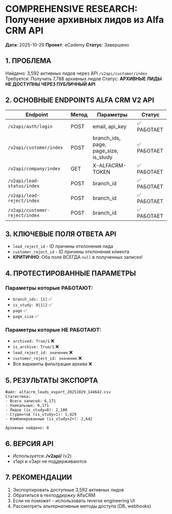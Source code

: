 # COMPREHENSIVE RESEARCH: Получение архивных лидов из Alfa CRM API

**Дата**: 2025-10-29
**Проект**: eCademy
**Статус**: Завершено

## 1. ПРОБЛЕМА

Найдено: 3,592 активных лидов через API `/v2api/customer/index`
Требуется: Получить 7,788 архивных лидов
Статус: **АРХИВНЫЕ ЛИДЫ НЕ ДОСТУПНЫ ЧЕРЕЗ ПУБЛИЧНЫЙ API**

## 2. ОСНОВНЫЕ ENDPOINTS ALFA CRM V2 API

| Endpoint | Метод | Параметры | Статус |
|----------|-------|-----------|--------|
| `/v2api/auth/login` | POST | email, api_key | ✅ РАБОТАЕТ |
| `/v2api/customer/index` | POST | branch_ids, page, page_size, is_study | ✅ РАБОТАЕТ |
| `/v2api/company/index` | GET | X-ALFACRM-TOKEN | ✅ РАБОТАЕТ |
| `/v2api/lead-status/index` | POST | branch_id | ✅ РАБОТАЕТ |
| `/v2api/lead-reject/index` | POST | branch_id | ✅ РАБОТАЕТ |
| `/v2api/customer-reject/index` | POST | branch_id | ✅ РАБОТАЕТ |

## 3. КЛЮЧЕВЫЕ ПОЛЯ ОТВЕТА API

- `lead_reject_id` - ID причины отклонения лида
- `customer_reject_id` - ID причины отклонения клиента
- **КРИТИЧНО**: Оба поля ВСЕГДА `null` в полученных записях!

## 4. ПРОТЕСТИРОВАННЫЕ ПАРАМЕТРЫ

### Параметры которые РАБОТАЮТ:
- `branch_ids: [1]` ✅
- `is_study: 0|1|2` ✅
- `page` ✅
- `page_size` ✅

### Параметры которые НЕ РАБОТАЮТ:
- `archived: True/1` ❌
- `is_archive: True/1` ❌
- `lead_reject_id: значение` ❌
- `customer_reject_id: значение` ❌
- Все варианты фильтрации архива ❌

## 5. РЕЗУЛЬТАТЫ ЭКСПОРТА

```
Файл: alfacrm_leads_export_20251029_144642.csv
Статистика:
- Всего записей: 6,171
- Уникальных: 6,171
- Лидов (is_study=0): 2,100
- Студентов (is_study=1): 1,429
- Комбинированные (is_study=2+): 2,642

Архивных найдено: 0
```

## 6. ВЕРСИЯ API

- Используется: **/v2api/** (v2)
- v1api и v3api не поддерживаются

## 7. РЕКОМЕНДАЦИИ

1. Экспортировать доступные 3,592 активных лидов
2. Обратиться в техподдержку AlfaCRM
3. Если не поможет - использовать reverse engineering UI
4. Рассмотреть альтернативные методы доступа (DB, webhooks)

